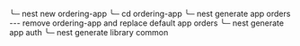 ╰─ nest new ordering-app
╰─ cd ordering-app
╰─ nest generate app orders
--- remove ordering-app and replace default app orders
╰─ nest generate app auth
╰─ nest generate library common
